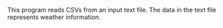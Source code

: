 This program reads CSVs from an input text file.
The data in the text file represents weather information.